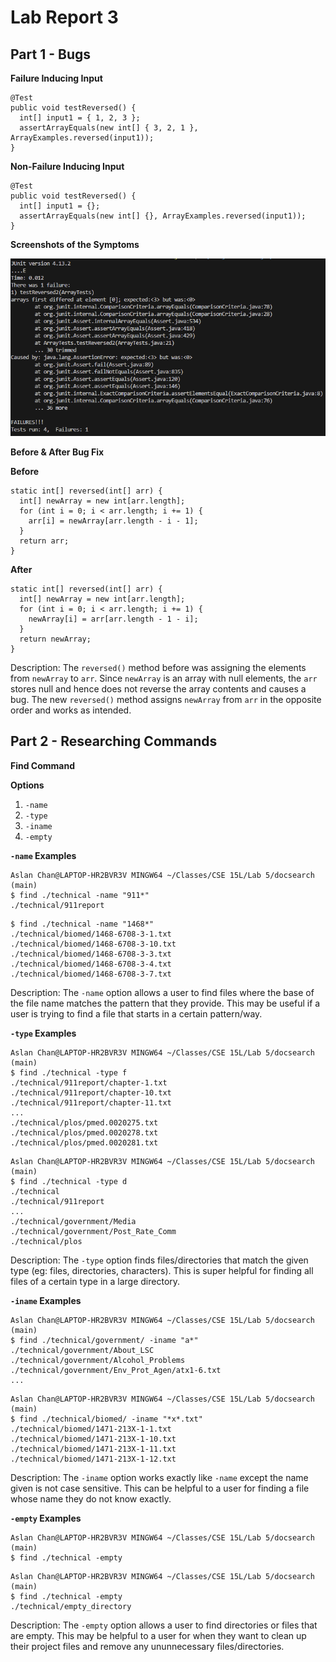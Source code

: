 # Lab Report 3

## Part 1 - Bugs

**Failure Inducing Input**

```
@Test
public void testReversed() {
  int[] input1 = { 1, 2, 3 };
  assertArrayEquals(new int[] { 3, 2, 1 }, ArrayExamples.reversed(input1));
}
```

**Non-Failure Inducing Input**

```
@Test
public void testReversed() {
  int[] input1 = {};
  assertArrayEquals(new int[] {}, ArrayExamples.reversed(input1));
}
```

**Screenshots of the Symptoms**

![Image](lab-report-3-ss5.png)

**Before & After Bug Fix**

**Before**

```
static int[] reversed(int[] arr) {
  int[] newArray = new int[arr.length];
  for (int i = 0; i < arr.length; i += 1) {
    arr[i] = newArray[arr.length - i - 1];
  }
  return arr;
}
```

**After**

```
static int[] reversed(int[] arr) {
  int[] newArray = new int[arr.length];
  for (int i = 0; i < arr.length; i += 1) {
    newArray[i] = arr[arr.length - 1 - i];
  }
  return newArray;
}
```

Description: The `reversed()` method before was assigning the elements from `newArray` to `arr`. Since `newArray` is an array with null elements, the `arr` stores null and hence does not reverse the array contents and causes a bug. The new `reversed()` method assigns `newArray` from `arr` in the opposite order and works as intended.

## Part 2 - Researching Commands

**Find Command**

**Options**

1. `-name`
2. `-type`
3. `-iname`
4. `-empty`

**`-name` Examples**

```
Aslan Chan@LAPTOP-HR2BVR3V MINGW64 ~/Classes/CSE 15L/Lab 5/docsearch (main)
$ find ./technical -name "911*"
./technical/911report
```

```
$ find ./technical -name "1468*"
./technical/biomed/1468-6708-3-1.txt
./technical/biomed/1468-6708-3-10.txt
./technical/biomed/1468-6708-3-3.txt
./technical/biomed/1468-6708-3-4.txt
./technical/biomed/1468-6708-3-7.txt
```

Description: The `-name` option allows a user to find files where the base of the file name matches the pattern that they provide. This may be useful if a user is trying to find a file that starts in a certain pattern/way.

**`-type` Examples**

```
Aslan Chan@LAPTOP-HR2BVR3V MINGW64 ~/Classes/CSE 15L/Lab 5/docsearch (main)
$ find ./technical -type f
./technical/911report/chapter-1.txt
./technical/911report/chapter-10.txt
./technical/911report/chapter-11.txt
...
./technical/plos/pmed.0020275.txt
./technical/plos/pmed.0020278.txt
./technical/plos/pmed.0020281.txt
```

```
Aslan Chan@LAPTOP-HR2BVR3V MINGW64 ~/Classes/CSE 15L/Lab 5/docsearch (main)
$ find ./technical -type d
./technical
./technical/911report
...
./technical/government/Media
./technical/government/Post_Rate_Comm
./technical/plos
```

Description: The `-type` option finds files/directories that match the given type (eg: files, directories, characters). This is super helpful for finding all files of a certain type in a large directory.

**`-iname` Examples**

```
Aslan Chan@LAPTOP-HR2BVR3V MINGW64 ~/Classes/CSE 15L/Lab 5/docsearch (main)
$ find ./technical/government/ -iname "a*"
./technical/government/About_LSC
./technical/government/Alcohol_Problems
./technical/government/Env_Prot_Agen/atx1-6.txt
...
```

```
Aslan Chan@LAPTOP-HR2BVR3V MINGW64 ~/Classes/CSE 15L/Lab 5/docsearch (main)
$ find ./technical/biomed/ -iname "*x*.txt"
./technical/biomed/1471-213X-1-1.txt
./technical/biomed/1471-213X-1-10.txt
./technical/biomed/1471-213X-1-11.txt
./technical/biomed/1471-213X-1-12.txt
```

Description: The `-iname` option works exactly like `-name` except the name given is not case sensitive. This can be helpful to a user for finding a file whose name they do not know exactly.

**`-empty` Examples**

```
Aslan Chan@LAPTOP-HR2BVR3V MINGW64 ~/Classes/CSE 15L/Lab 5/docsearch (main)
$ find ./technical -empty
```

```
Aslan Chan@LAPTOP-HR2BVR3V MINGW64 ~/Classes/CSE 15L/Lab 5/docsearch (main)
$ find ./technical -empty
./technical/empty_directory
```

Description: The `-empty` option allows a user to find directories or files that are empty. This may be helpful to a user for when they want to clean up their project files and remove any ununnecessary files/directories.

